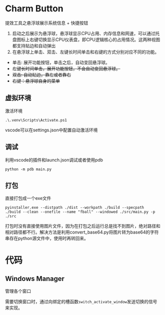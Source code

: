 # Charm Button
提效工具之悬浮球展示系统信息 + 快捷按钮

 1. 启动之后展示为悬浮球，悬浮球显示CPU占用、内存信息和网速，可以通过托盘图标上右键切换显示CPU仪表盘，即CPU逻辑核心的占用情况。这两种视图都支持贴边和自动弹出
 2. 在悬浮球上单击、双击、左键长时间单击和右键的方式分别对应不同的功能。
  - 单击: 展开功能按钮，单击之后，自动变回悬浮球。
  - ~~左键长时间单击，展开功能按钮，不会自动变回悬浮球。~~
  - ~~双击: 自动贴边，靠左或者靠右~~
  - ~~右键：悬浮球自身的菜单~~

## 虚拟环境
激活环境
```
.\.venv\Scripts\Activate.ps1
```
vscode可以在settings.json中配置自动激活环境
## 调试
利用vscode的插件和launch.json调试或者使用pdb
```
python -m pdb main.py
```
## 打包
直接打包成一个exe文件
```
pyinstaller.exe --distpath ./dist --workpath ./build --specpath ./build --clean --onefile --name "fball" --windowed ./src/main.py -p ./src
```
打包时没有直接使用图片文件，因为在打包之后运行总是找不到图片，绝对路径和相对路径都不行。解决方法是利用convert_base64.py将图片转为base64的字符串存在python源文件中，使用时再转回来。


# 代码

## Windows Manager
管理各个窗口

需要切换窗口时，通过向绑定的槽函数`switch_activate_window`发送切换的信号来实现。

